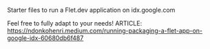 Starter files to run a Flet.dev application on idx.google.com

Feel free to fully adapt to your needs! ARTICLE: https://ndonkohenri.medium.com/running-packaging-a-flet-app-on-google-idx-60680db6f487

